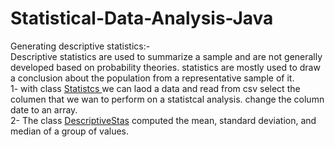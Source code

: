 # Statistical-Data-Analysis-Java
Generating descriptive statistics:-<br />
Descriptive statistics are used to summarize a sample and are not generally developed
based on probability theories. statistics are mostly used to draw a conclusion about the population from a representative sample of it. <br />
1- with class [Statistcs ](https://github.com/Daham-Mustaf/Statistical-Data-Analysis-Java/blob/main/src/statistics/Statistcs.java) we can laod a data and read from csv select the columen that we wan to perform on a statistcal analysis. change the column date to an array. <br />
2- The class [DescriptiveStas](https://github.com/Daham-Mustaf/Statistical-Data-Analysis-Java/blob/main/src/statistics/DescriptiveStas.java) computed the mean, standard deviation, and median of a group of
values. 
